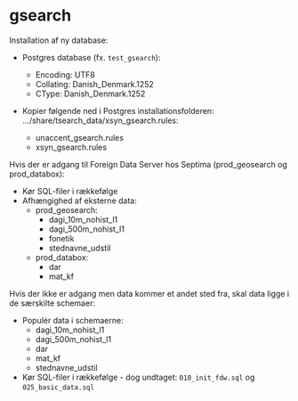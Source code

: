 # gsearch
Installation af ny database:

 - Postgres database (fx. `test_gsearch`):
   - Encoding: UTF8
   - Collating: Danish_Denmark.1252
   - CType: Danish_Denmark.1252

 - Kopier følgende ned i Postgres installationsfolderen: .../share/tsearch_data/xsyn_gsearch.rules:
   - unaccent_gsearch.rules
   - xsyn_gsearch.rules
 
 Hvis der er adgang til Foreign Data Server hos Septima (prod_geosearch og prod_databox):
 - Kør SQL-filer i rækkefølge
 - Afhængighed af eksterne data:
   - prod_geosearch:
     - dagi_10m_nohist_l1
     - dagi_500m_nohist_l1
     - fonetik
     - stednavne_udstil
   - prod_databox:
     - dar
     - mat_kf

Hvis der ikke er adgang men data kommer et andet sted fra, skal data ligge i de særskilte schemaer:
 - Populér data i schemaerne:
   - dagi_10m_nohist_l1
   - dagi_500m_nohist_l1
   - dar
   - mat_kf
   - stednavne_udstil
 - Kør SQL-filer i rækkefølge - dog undtaget: `010_init_fdw.sql` og `025_basic_data.sql`
 


